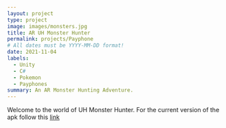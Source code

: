 ```yaml
---
layout: project
type: project
image: images/monsters.jpg
title: AR UH Monster Hunter
permalink: projects/Payphone
# All dates must be YYYY-MM-DD format!
date: 2021-11-04
labels:
  - Unity
  - C#
  - Pokemon
  - Payphones
summary: An AR Monster Hunting Adventure.
---
```


Welcome to the world of UH Monster Hunter. For the current version of the apk follow this <a href="../images/currentBuild.apk">link</a>

